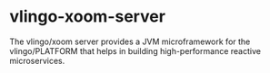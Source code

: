 # vlingo-xoom-server
The vlingo/xoom server provides a JVM microframework for the vlingo/PLATFORM that helps in building high-performance reactive microservices.
